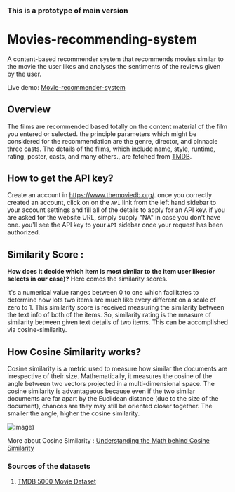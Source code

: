 ###  This is a prototype of main version
# Movies-recommending-system

A content-based recommender system that recommends movies similar to the movie the user likes and analyses the sentiments of the reviews given by the user.

Live demo: [Movie-recommender-system](https://movie-recommender-v-1.herokuapp.com/)

## Overview

The films are recommended based totally on the content material of the film you entered or selected. the principle parameters which might be considered for the recommendation are the genre, director, and pinnacle three casts. The details of the films, which include name, style, runtime, rating, poster, casts, and many others., are fetched from [TMDB](https://www.themoviedb.org/documentation/api).

## How to get the API key?

Create an account in https://www.themoviedb.org/. once you correctly created an account, click on on the `API` link from the left hand sidebar to your account settings and fill all of the details to apply for an API key. if you are asked for the website URL, simply supply "NA" in case you don't have one. you'll see the API key to your `API` sidebar once your request has been authorized.

## Similarity Score : 

   **How does it decide which item is most similar to the item user likes(or selects in our case)?** Here comes the similarity scores.
   
it's a numerical value ranges between 0 to one which facilitates to determine how lots two items are much like every different on a scale of zero to 1. This similarity score is received measuring the similarity between the text info of both of the items. So, similarity rating is the measure of similarity between given text details of two items. This can be accomplished via cosine-similarity.
   
## How Cosine Similarity works?
  Cosine similarity is a metric used to measure how similar the documents are irrespective of their size. Mathematically, it measures the cosine of the angle between two vectors projected in a multi-dimensional space. The cosine similarity is advantageous because even if the two similar documents are far apart by the Euclidean distance (due to the size of the document), chances are they may still be oriented closer together. The smaller the angle, higher the cosine similarity.
  
  ![image](https://www.oreilly.com/api/v2/epubs/9781788295758/files/assets/2b4a7a82-ad4c-4b2a-b808-e423a334de6f.png))

  
More about Cosine Similarity : [Understanding the Math behind Cosine Similarity](https://www.machinelearningplus.com/nlp/cosine-similarity/)

### Sources of the datasets 

1. [TMDB 5000 Movie Dataset](https://www.kaggle.com/datasets/tmdb/tmdb-movie-metadata)


